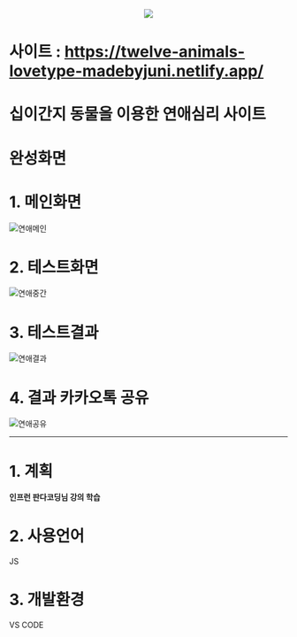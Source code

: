 <div align=center>
	<img src="https://capsule-render.vercel.app/api?type=waving&color=auto&height=200&section=header&text=Juni%20Github!&fontSize=90" />	
</div>


# 사이트 : https://twelve-animals-lovetype-madebyjuni.netlify.app/

# 십이간지 동물을 이용한 연애심리 사이트

# 완성화면
# 1. 메인화면
![연애메인](https://github.com/juni0914/animals-mbti/assets/100837725/71419c32-33c1-4498-8678-c7979bb77162)
# 2. 테스트화면
![연애중간](https://github.com/juni0914/animals-mbti/assets/100837725/eec548c5-c316-4445-a536-5e7bbcba285f)
# 3. 테스트결과
![연애결과](https://github.com/juni0914/animals-mbti/assets/100837725/c394c1b9-f64d-4f93-bd5c-652945b82be9)
# 4. 결과 카카오톡 공유
![연애공유](https://github.com/juni0914/animals-mbti/assets/100837725/dc5f1f75-d7b8-42e2-a469-6dec2194ec33)

---
# 1. 계획

  __인프런 판다코딩님 강의 학습__

# 2. 사용언어
JS

# 3. 개발환경
VS CODE
